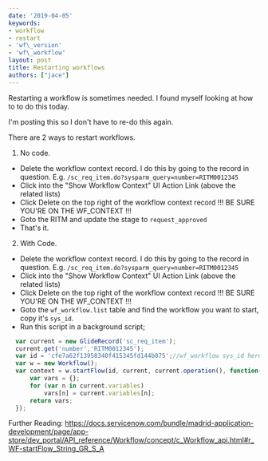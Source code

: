 ```yaml
---
date: '2019-04-05'
keywords:
- workflow
- restart
- 'wf\_version'
- 'wf\_workflow'
layout: post
title: Restarting workflows
authors: ["jace"]
---
```


Restarting a workflow is sometimes needed. I found myself looking at how
to to do this today.

I'm posting this so I don't have to re-do this again.

There are 2 ways to restart workflows.

1.  No code.

-   Delete the workflow context record. I do this by going to the record
    in question. E.g. `/sc_req_item.do?sysparm_query=number=RITM0012345`
-   Click into the "Show Workflow Context" UI Action Link (above the
    related lists)
-   Click Delete on the top right of the workflow context record !!! BE
    SURE YOU'RE ON THE WF\_CONTEXT !!!
-   Goto the RITM and update the stage to `request_approved`
-   That's it.

2.  With Code.

-   Delete the workflow context record. I do this by going to the record
    in question. E.g. `/sc_req_item.do?sysparm_query=number=RITM0012345`
-   Click into the "Show Workflow Context" UI Action Link (above the
    related lists)
-   Click Delete on the top right of the workflow context record !!! BE
    SURE YOU'RE ON THE WF\_CONTEXT !!!
-   Goto the `wf_workflow.list` table and find the workflow you want to
    start, copy it's `sys_id`.
-   Run this script in a background script;

```js
  var current = new GlideRecord('sc_req_item');
  current.get('number','RITM0012345');
  var id = 'cfe7a62f13958340f415345fd144b075';//wf_workflow sys_id here
  var w = new Workflow();
  var context = w.startFlow(id, current, current.operation(), function(){
      var vars = {};
      for (var n in current.variables) 
          vars[n] = current.variables[n];
      return vars;
  });
```

Further Reading:
<https://docs.servicenow.com/bundle/madrid-application-development/page/app-store/dev_portal/API_reference/Workflow/concept/c_Workflow_api.html#r_WF-startFlow_String_GR_S_A>
